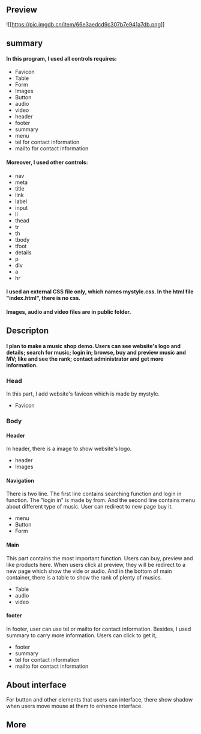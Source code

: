 ## Preview

![[https://pic.imgdb.cn/item/66e3aedcd9c307b7e941a7db.png]]

## summary
#### In this program, I used all controls requires:
- Favicon
- Table
- Form
- Images
- Button
- audio
- video
- header
- footer
- summary
- menu
- tel for contact information
- mailto for contact information

#### Moreover, I used other controls:

- nav
- meta
- title
- link
- label
- input
- li
- thead
- tr
- th
- tbody
- tfoot
- details
- p
- div
- a
- hr

#### I used an external CSS file only, which names mystyle.css. In the html file "index.html", there is no css.

#### Images, audio and video files are in public folder.

## Descripton

#### I plan to make a music shop demo. Users can see website's logo and details; search for music; login in; browse, buy and preview music and MV; like and see the rank; contact administrator and get more information.

### Head

In this part, I add website's favicon which is made by mystyle.

- Favicon

### Body

#### Header

In header, there is a image to show website's logo.

- header
- Images

#### Navigation

There is two line. The first line contains searching function and login in function. The "login in" is made by from. And the second line contains menu about different type of music. User can redirect to new page buy it.

- menu
- Button
- Form

#### Main

This part contains the most important function. Users can buy, preview and like products here. When users click at preview, they will be redirect to a new page which show the vide or audio. And in the bottom of main container, there is a table to show the rank of plenty of musics.

- Table
- audio
- video

#### footer

In footer, user can use tel or mailto for contact information. Besides, I used summary to carry more information. Users can click to get it,

- footer
- summary
- tel for contact information
- mailto for contact information

## About interface

For button and other elements that users can interface, there show shadow when users move mouse at them to enhence interface.

## More
